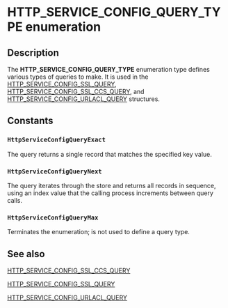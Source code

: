 # HTTP_SERVICE_CONFIG_QUERY_TYPE enumeration

## Description

The
**HTTP_SERVICE_CONFIG_QUERY_TYPE** enumeration type defines various types of queries to make. It is used in the
[HTTP_SERVICE_CONFIG_SSL_QUERY](https://learn.microsoft.com/windows/desktop/api/http/ns-http-http_service_config_ssl_query), [HTTP_SERVICE_CONFIG_SSL_CCS_QUERY](https://learn.microsoft.com/windows/desktop/api/http/ns-http-http_service_config_ssl_ccs_query), and
[HTTP_SERVICE_CONFIG_URLACL_QUERY](https://learn.microsoft.com/windows/desktop/api/http/ns-http-http_service_config_urlacl_query) structures.

## Constants

### `HttpServiceConfigQueryExact`

The query returns a single record that matches the specified key value.

### `HttpServiceConfigQueryNext`

The query iterates through the store and returns all records in sequence, using an index value that the calling process increments between query calls.

### `HttpServiceConfigQueryMax`

Terminates the enumeration; is not used to define a query type.

## See also

[HTTP_SERVICE_CONFIG_SSL_CCS_QUERY](https://learn.microsoft.com/windows/desktop/api/http/ns-http-http_service_config_ssl_ccs_query)

[HTTP_SERVICE_CONFIG_SSL_QUERY](https://learn.microsoft.com/windows/desktop/api/http/ns-http-http_service_config_ssl_query)

[HTTP_SERVICE_CONFIG_URLACL_QUERY](https://learn.microsoft.com/windows/desktop/api/http/ns-http-http_service_config_urlacl_query)